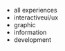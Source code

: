 <nav class="navbar navbar-light filters">
  <div class="container">
    <ul class="navbar-nav">
      <li class="nav-item">
        <a class="filter active" role="button" data-category="">all <span class="hidden-xs-down">experiences</span></a>
      </li>
      <li class="nav-item">
        <a class="filter" role="button" data-category="ui"><span class="hidden-xs-down">interactive</span><span class="hidden-sm-up">ui/ux</span></a>
      </li>
      <li class="nav-item">
        <a class="filter" role="button" data-category="viz">graphic</a>
      </li>
      <li class="nav-item">
        <a class="filter" role="button" data-category="info">info<span class="hidden-xs-down">rmation</span></a>
      </li>
      <li class="nav-item">
        <a class="filter" role="button" data-category="dev">dev<span class="hidden-xs-down">elopment</span></a>
      </li>
    </ul>
  </div>
</nav>

